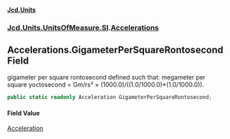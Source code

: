 #### [Jcd.Units](index 'index')
### [Jcd.Units.UnitsOfMeasure.SI](Jcd.Units.UnitsOfMeasure.SI 'Jcd.Units.UnitsOfMeasure.SI').[Accelerations](Accelerations 'Jcd.Units.UnitsOfMeasure.SI.Accelerations')

## Accelerations.GigameterPerSquareRontosecond Field

gigameter per square rontosecond defined such that: megameter per square yoctosecond = Gm/rs² ×
(1000.0)/((1.0/1000.0)*(1.0/1000.0)).

```csharp
public static readonly Acceleration GigameterPerSquareRontosecond;
```

#### Field Value
[Acceleration](Acceleration 'Jcd.Units.UnitTypes.Acceleration')